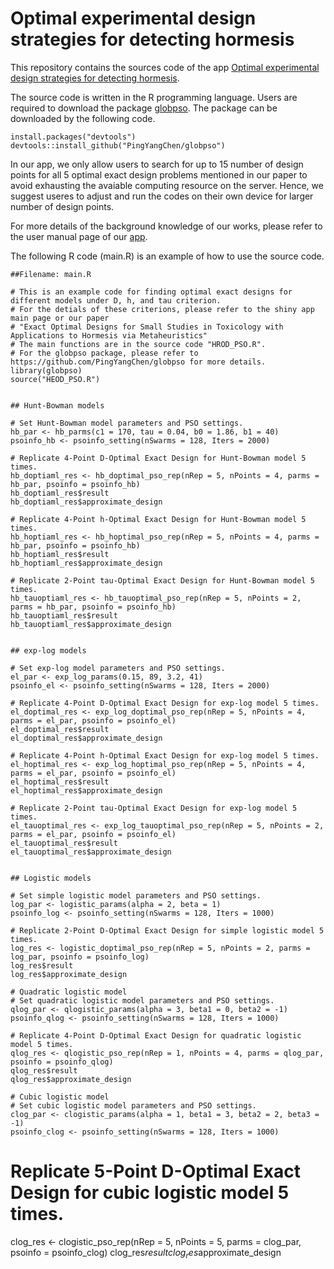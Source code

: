 # Optimal experimental design strategies for detecting hormesis
This repository contains the sources code of the app [Optimal experimental design strategies for detecting hormesis](https://brianwu.shinyapps.io/hormeis_ed_pso/).

The source code is written in the R programming language. Users are required to download the package [globpso](https://github.com/willgertsch/SingleObjApp/blob/main/app.R).
The package can be downloaded by the following code. 

    install.packages("devtools")
    devtools::install_github("PingYangChen/globpso")

In our app, we only allow users to search for up to 15 number of design points for all 5 optimal exact design problems mentioned in our paper to avoid exhausting the avaiable computing resource on the server. 
Hence, we suggest useres to adjust and run the codes on their own device for larger number of design points.

For more details of the background knowledge of our works, please refer to the user manual page of our [app](https://brianwu.shinyapps.io/hormeis_ed_pso/). 

The following R code (main.R) is an example of how to use the source code. 

    ##Filename: main.R
    
    # This is an example code for finding optimal exact designs for different models under D, h, and tau criterion.
    # For the detials of these criterions, please refer to the shiny app main page or our paper 
    # "Exact Optimal Designs for Small Studies in Toxicology with Applications to Hormesis via Metaheuristics"
    # The main functions are in the source code "HROD_PSO.R".
    # For the globpso package, please refer to https://github.com/PingYangChen/globpso for more details.
    library(globpso)
    source("HEOD_PSO.R")
    
    
    ## Hunt-Bowman models
    
    # Set Hunt-Bowman model parameters and PSO settings.
    hb_par <- hb_parms(c1 = 170, tau = 0.04, b0 = 1.86, b1 = 40) 
    psoinfo_hb <- psoinfo_setting(nSwarms = 128, Iters = 2000)
    
    # Replicate 4-Point D-Optimal Exact Design for Hunt-Bowman model 5 times.
    hb_doptiaml_res <- hb_doptimal_pso_rep(nRep = 5, nPoints = 4, parms = hb_par, psoinfo = psoinfo_hb)
    hb_doptiaml_res$result
    hb_doptiaml_res$approximate_design
    
    # Replicate 4-Point h-Optimal Exact Design for Hunt-Bowman model 5 times.
    hb_hoptiaml_res <- hb_hoptimal_pso_rep(nRep = 5, nPoints = 4, parms = hb_par, psoinfo = psoinfo_hb)
    hb_hoptiaml_res$result
    hb_hoptiaml_res$approximate_design
    
    # Replicate 2-Point tau-Optimal Exact Design for Hunt-Bowman model 5 times.
    hb_tauoptiaml_res <- hb_tauoptimal_pso_rep(nRep = 5, nPoints = 2, parms = hb_par, psoinfo = psoinfo_hb)
    hb_tauoptiaml_res$result
    hb_tauoptiaml_res$approximate_design
    
    
    ## exp-log models
    
    # Set exp-log model parameters and PSO settings.
    el_par <- exp_log_params(0.15, 89, 3.2, 41) 
    psoinfo_el <- psoinfo_setting(nSwarms = 128, Iters = 2000)
    
    # Replicate 4-Point D-Optimal Exact Design for exp-log model 5 times.
    el_doptimal_res <- exp_log_doptimal_pso_rep(nRep = 5, nPoints = 4, parms = el_par, psoinfo = psoinfo_el)
    el_doptimal_res$result
    el_doptimal_res$approximate_design
    
    # Replicate 4-Point h-Optimal Exact Design for exp-log model 5 times.
    el_hoptimal_res <- exp_log_hoptimal_pso_rep(nRep = 5, nPoints = 4, parms = el_par, psoinfo = psoinfo_el)
    el_hoptimal_res$result
    el_hoptimal_res$approximate_design
    
    # Replicate 2-Point tau-Optimal Exact Design for exp-log model 5 times.
    el_tauoptimal_res <- exp_log_tauoptimal_pso_rep(nRep = 5, nPoints = 2, parms = el_par, psoinfo = psoinfo_el)
    el_tauoptimal_res$result
    el_tauoptimal_res$approximate_design
    
    
    ## Logistic models
    
    # Set simple logistic model parameters and PSO settings.
    log_par <- logistic_params(alpha = 2, beta = 1)
    psoinfo_log <- psoinfo_setting(nSwarms = 128, Iters = 1000)
    
    # Replicate 2-Point D-Optimal Exact Design for simple logistic model 5 times.
    log_res <- logistic_doptimal_pso_rep(nRep = 5, nPoints = 2, parms = log_par, psoinfo = psoinfo_log)
    log_res$result
    log_res$approximate_design
    
    # Quadratic logistic model
    # Set quadratic logistic model parameters and PSO settings.
    qlog_par <- qlogistic_params(alpha = 3, beta1 = 0, beta2 = -1)
    psoinfo_qlog <- psoinfo_setting(nSwarms = 128, Iters = 1000)
    
    # Replicate 4-Point D-Optimal Exact Design for quadratic logistic model 5 times.
    qlog_res <- qlogistic_pso_rep(nRep = 1, nPoints = 4, parms = qlog_par, psoinfo = psoinfo_qlog)
    qlog_res$result
    qlog_res$approximate_design
    
    # Cubic logistic model
    # Set cubic logistic model parameters and PSO settings.
    clog_par <- clogistic_params(alpha = 1, beta1 = 3, beta2 = 2, beta3 = -1)
    psoinfo_clog <- psoinfo_setting(nSwarms = 128, Iters = 1000)
    
# Replicate 5-Point D-Optimal Exact Design for cubic logistic model 5 times.
clog_res <- clogistic_pso_rep(nRep = 5, nPoints = 5, parms = clog_par, psoinfo = psoinfo_clog)
clog_res$result
clog_res$approximate_design

